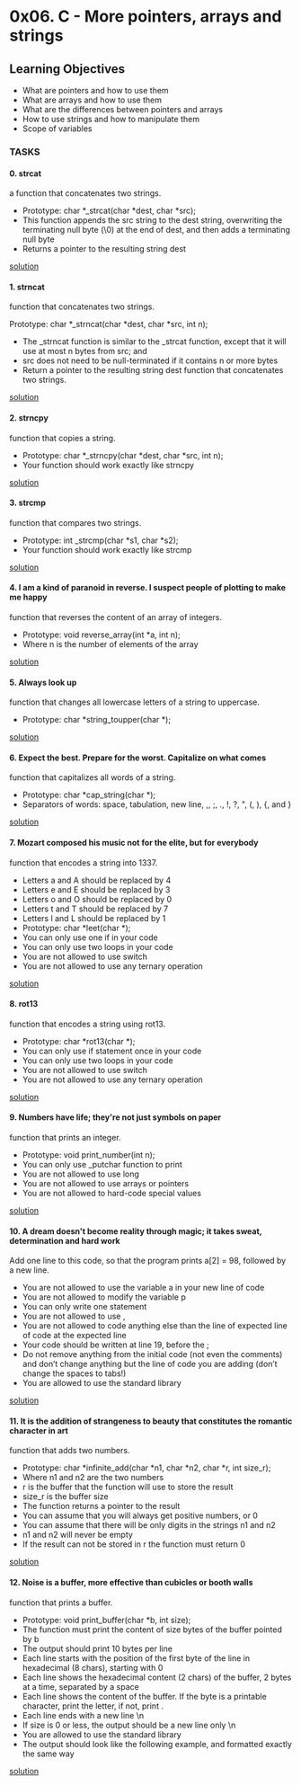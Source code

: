 # 0x06. C - More pointers, arrays and strings

## Learning Objectives
- What are pointers and how to use them
- What are arrays and how to use them
- What are the differences between pointers and arrays
- How to use strings and how to manipulate them
- Scope of variables 

### TASKS

#### 0. strcat
 a function that concatenates two strings.

- Prototype: char *_strcat(char *dest, char *src);
- This function appends the src string to the dest string, overwriting the terminating null byte (\0) at the end of dest, and then adds a terminating null byte
- Returns a pointer to the resulting string dest
 
[solution](/0x06-pointers_arrays_strings/0-strcat.c)

#### 1. strncat

function that concatenates two strings.

Prototype: char *_strncat(char *dest, char *src, int n);
- The _strncat function is similar to the _strcat function, except that
it will use at most n bytes from src; and
- src does not need to be null-terminated if it contains n or more bytes
- Return a pointer to the resulting string dest
function that concatenates two strings.

[solution](/0x06-pointers_arrays_strings/1-strncat.c)

#### 2. strncpy

function that copies a string.

- Prototype: char *_strncpy(char *dest, char *src, int n);
- Your function should work exactly like strncpy

[solution](/0x06-pointers_arrays_strings/2-strncpy.c)

#### 3. strcmp
 function that compares two strings.

- Prototype: int _strcmp(char *s1, char *s2);
- Your function should work exactly like strcmp

[solution](/0x06-pointers_arrays_strings/3-strcmp.c)

#### 4. I am a kind of paranoid in reverse. I suspect people of plotting to make me happy
 function that reverses the content of an array of integers.

- Prototype: void reverse_array(int *a, int n);
- Where n is the number of elements of the array

[solution](/0x06-pointers_arrays_strings/4-rev_array.c)

#### 5. Always look up
function that changes all lowercase letters of a string to uppercase.

- Prototype: char *string_toupper(char *);

[solution](/0x06-pointers_arrays_strings/5-string_toupper.c)

#### 6. Expect the best. Prepare for the worst. Capitalize on what comes
function that capitalizes all words of a string.

- Prototype: char *cap_string(char *);
- Separators of words: space, tabulation, new line, ,, ;, ., !, ?, ", (, ), {, and }

[solution](/0x06-pointers_arrays_strings/6-cap_string.c)

#### 7. Mozart composed his music not for the elite, but for everybody
function that encodes a string into 1337.

- Letters a and A should be replaced by 4
- Letters e and E should be replaced by 3
- Letters o and O should be replaced by 0
- Letters t and T should be replaced by 7
- Letters l and L should be replaced by 1
- Prototype: char *leet(char *);
- You can only use one if in your code
- You can only use two loops in your code
- You are not allowed to use switch
- You are not allowed to use any ternary operation

[solution](/0x06-pointers_arrays_strings/7-leet.c)

#### 8. rot13
function that encodes a string using rot13.

- Prototype: char *rot13(char *);
- You can only use if statement once in your code
- You can only use two loops in your code
- You are not allowed to use switch
- You are not allowed to use any ternary operation

[solution](/0x06-pointers_arrays_strings/100-rot13.c)

#### 9. Numbers have life; they're not just symbols on paper

function that prints an integer.

- Prototype: void print_number(int n);
- You can only use _putchar function to print
- You are not allowed to use long
- You are not allowed to use arrays or pointers
- You are not allowed to hard-code special values

[solution](/0x06-pointers_arrays_strings/101-print_number.c)

#### 10. A dream doesn't become reality through magic; it takes sweat, determination and hard work

Add one line to this code, so that the program prints a[2] = 98, followed by a new line.

- You are not allowed to use the variable a in your new line of code
- You are not allowed to modify the variable p
- You can only write one statement
- You are not allowed to use ,
- You are not allowed to code anything else than the line of expected line of code at the expected line
- Your code should be written at line 19, before the ;
- Do not remove anything from the initial code (not even the comments)
and don’t change anything but the line of code you are adding (don’t change the spaces to tabs!)
- You are allowed to use the standard library

[solution](/0x06-pointers_arrays_strings/102-magic.c)

#### 11. It is the addition of strangeness to beauty that constitutes the romantic character in art
 function that adds two numbers.

- Prototype: char *infinite_add(char *n1, char *n2, char *r, int size_r);
- Where n1 and n2 are the two numbers
- r is the buffer that the function will use to store the result
- size_r is the buffer size
- The function returns a pointer to the result
- You can assume that you will always get positive numbers, or 0
- You can assume that there will be only digits in the strings n1 and n2
- n1 and n2 will never be empty
- If the result can not be stored in r the function must return 0

[solution](/0x06-pointers_arrays_strings/103-infinite_add.c)


#### 12. Noise is a buffer, more effective than cubicles or booth walls
 function that prints a buffer.

- Prototype: void print_buffer(char *b, int size);
- The function must print the content of size bytes of the buffer pointed by b
- The output should print 10 bytes per line
- Each line starts with the position of the first byte of the line in hexadecimal (8 chars), starting with 0
- Each line shows the hexadecimal content (2 chars) of the buffer, 2 bytes at a time, separated by a space
- Each line shows the content of the buffer. If the byte is a printable character, print the letter, if not, print .
- Each line ends with a new line \n
- If size is 0 or less, the output should be a new line only \n
- You are allowed to use the standard library
- The output should look like the following example, and formatted exactly the same way

[solution](/0x06-pointers_arrays_strings/104-print_buffer.c)



